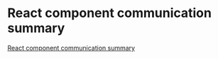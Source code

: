 # React component communication summary
[React component communication summary](https://aiwithcloud.com/2022/09/16/react_component_communication_summary/)